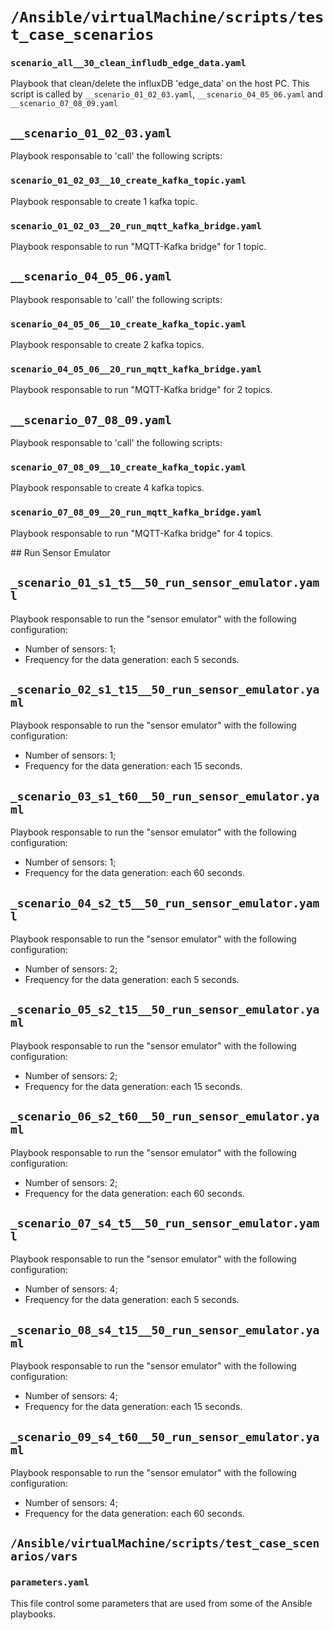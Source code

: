 # ```/Ansible/virtualMachine/scripts/test_case_scenarios```

### ```scenario_all__30_clean_infludb_edge_data.yaml```

Playbook that clean/delete the influxDB 'edge_data' on the host PC.
This script is called by ```__scenario_01_02_03.yaml```, ```__scenario_04_05_06.yaml``` and ```__scenario_07_08_09.yaml```

## ```__scenario_01_02_03.yaml```

Playbook responsable to 'call' the following scripts:

### ```scenario_01_02_03__10_create_kafka_topic.yaml```

Playbook responsable to create 1 kafka topic.

### ```scenario_01_02_03__20_run_mqtt_kafka_bridge.yaml```

Playbook responsable to run "MQTT-Kafka bridge" for 1 topic.

## ```__scenario_04_05_06.yaml```

Playbook responsable to 'call' the following scripts:

### ```scenario_04_05_06__10_create_kafka_topic.yaml```

Playbook responsable to create 2 kafka topics.

### ```scenario_04_05_06__20_run_mqtt_kafka_bridge.yaml```

Playbook responsable to run "MQTT-Kafka bridge" for 2 topics.

## ```__scenario_07_08_09.yaml```

Playbook responsable to 'call' the following scripts:

### ```scenario_07_08_09__10_create_kafka_topic.yaml```

Playbook responsable to create 4 kafka topics.

### ```scenario_07_08_09__20_run_mqtt_kafka_bridge.yaml```

Playbook responsable to run "MQTT-Kafka bridge" for 4 topics.

## Run Sensor Emulator

## ```_scenario_01_s1_t5__50_run_sensor_emulator.yaml```

Playbook responsable to run the "sensor emulator" with the following configuration:
- Number of sensors: 1;
- Frequency for the data generation: each 5 seconds.

## ```_scenario_02_s1_t15__50_run_sensor_emulator.yaml```

Playbook responsable to run the "sensor emulator" with the following configuration:
- Number of sensors: 1;
- Frequency for the data generation: each 15 seconds.

## ```_scenario_03_s1_t60__50_run_sensor_emulator.yaml```

Playbook responsable to run the "sensor emulator" with the following configuration:
- Number of sensors: 1;
- Frequency for the data generation: each 60 seconds.

## ```_scenario_04_s2_t5__50_run_sensor_emulator.yaml```

Playbook responsable to run the "sensor emulator" with the following configuration:
- Number of sensors: 2;
- Frequency for the data generation: each 5 seconds.

## ```_scenario_05_s2_t15__50_run_sensor_emulator.yaml```

Playbook responsable to run the "sensor emulator" with the following configuration:
- Number of sensors: 2;
- Frequency for the data generation: each 15 seconds.

## ```_scenario_06_s2_t60__50_run_sensor_emulator.yaml```

Playbook responsable to run the "sensor emulator" with the following configuration:
- Number of sensors: 2;
- Frequency for the data generation: each 60 seconds.

## ```_scenario_07_s4_t5__50_run_sensor_emulator.yaml```

Playbook responsable to run the "sensor emulator" with the following configuration:
- Number of sensors: 4;
- Frequency for the data generation: each 5 seconds.

## ```_scenario_08_s4_t15__50_run_sensor_emulator.yaml```

Playbook responsable to run the "sensor emulator" with the following configuration:
- Number of sensors: 4;
- Frequency for the data generation: each 15 seconds.

## ```_scenario_09_s4_t60__50_run_sensor_emulator.yaml```

Playbook responsable to run the "sensor emulator" with the following configuration:
- Number of sensors: 4;
- Frequency for the data generation: each 60 seconds.


## ```/Ansible/virtualMachine/scripts/test_case_scenarios/vars```

### ```parameters.yaml```

This file control some parameters that are used from some of the Ansible playbooks.